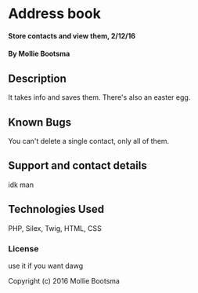# Address book

#### Store contacts and view them, 2/12/16

#### By Mollie Bootsma

## Description

It takes info and saves them. There's also an easter egg.

## Known Bugs

You can't delete a single contact, only all of them.

## Support and contact details

idk man

## Technologies Used

PHP, Silex, Twig, HTML, CSS

### License

use it if you want dawg

Copyright (c) 2016 Mollie Bootsma
